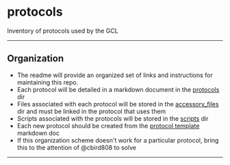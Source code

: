 # protocols

Inventory of protocols used by the GCL

---

## Organization

* The readme will provide an organized set of links and instructions for maintaining this repo.
* Each protocol will be detailed in a markdown document in the [protocols](./protcols) dir
* Files associated with each protocol will be stored in the [accessory_files](accessory_files) dir and must be linked in the protocol that uses them
* Scripts associated with the protocols will be stored in the [scripts](scripts) dir
* Each new protocol should be created from the [protocol template](protocols/protocol_template.md) markdown doc 
* If this organization scheme doesn't work for a particular protocol, bring this to the attention of @cbird808 to solve

---

 

